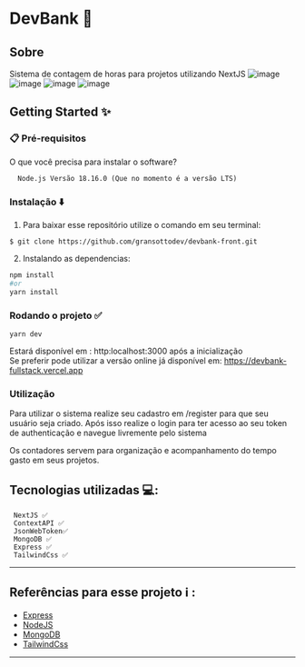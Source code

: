 # DevBank 🚀

## Sobre

Sistema de contagem de horas para projetos utilizando NextJS
![image](https://github.com/gransottodev/devbank-front/assets/101595139/924c4901-642c-49b1-a12c-4d2e1fce4b86)
![image](https://github.com/gransottodev/devbank-front/assets/101595139/c527140b-1289-4b36-b238-c6bcc0f65382)
![image](https://github.com/gransottodev/devbank-front/assets/101595139/55f8199c-241a-4ce8-83a1-9bc657b20d77)
![image](https://github.com/gransottodev/devbank-front/assets/101595139/6f8dd284-440e-4cef-acf1-c3393b238a73)


## Getting Started ✨


### 📋 Pré-requisitos
O que você precisa para instalar o software?
```
  Node.js Versão 18.16.0 (Que no momento é a versão LTS)
```

### Instalação ⬇️

1. Para baixar esse repositório utilize o comando em seu terminal:

```
$ git clone https://github.com/gransottodev/devbank-front.git
```

2. Instalando as dependencias:

```bash
npm install
#or
yarn install
```

### Rodando o projeto ✅

```
yarn dev
```
Estará disponível em : http:localhost:3000 após a inicialização <br/>
Se preferir pode utilizar a versão online já disponível em: https://devbank-fullstack.vercel.app

### Utilização

Para utilizar o sistema realize seu cadastro em /register para que seu usuário seja criado.
Após isso realize o login para ter acesso ao seu token de authenticação e navegue livremente pelo sistema

Os contadores servem para organização e acompanhamento do tempo gasto em seus projetos.

## Tecnologias utilizadas 💻:

```
 NextJS ✅
 ContextAPI ✅
 JsonWebToken✅
 MongoDB ✅
 Express ✅
 TailwindCss ✅
```

<hr>

## Referências para esse projeto ℹ️ :

* [Express](expressjs.com)
* [NodeJS](https://nodejs.org/en)
* [MongoDB](https://www.mongodb.com)
* [TailwindCss](https://tailwindcss.com)
<hr>
